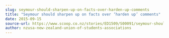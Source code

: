 ```yaml
---
slug: seymour-should-sharpen-up-on-facts-over-harden-up-comments
title: "Seymour should sharpen up on facts over ‘harden up’ comments"
date: 2015-09-15
source-url: https://www.scoop.co.nz/stories/ED1509/S00091/seymour-should-sharpen-up-on-facts-over-harden-up-comments.htm
author: nzusa-new-zealand-union-of-students-associations
---
```

